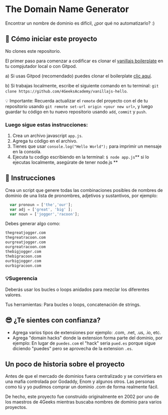 # The Domain Name Generator

Encontrar un nombre de dominio es difícil, ¿por qué no automatizarlo? :)

## 🌱  Cómo iniciar este proyecto

No clones este repositorio.


 El primer paso para comenzar a codificar es clonar el [vanillajs boilerplate](https://github.com/4GeeksAcademy/vanillajs-hello) en tu compjutador local o con Gitpod.

a) Si usas Gitpod (recomendado) puedes clonar el boilerplate [clic aquí](https://github.com/4GeeksAcademy/vanillajs-hello).

b) Si trabajas localmente, escribe el siguiente comando en tu terminal: `git clone https://github.com/4GeeksAcademy/vanillajs-hello`.

💡 Importante: Recuerda actualizar el `remote` del proyecto con el de tu repositorio usando `git remote set-url origin <your new url>`, y luego guardar tu código en tu nuevo repositorio usando `add`, `commit` y `push`.

### Luego sigue estas instrucciones:

1. Crea un archivo javascript `app.js`.
2. Agrega tu código en el archivo.
2. Tienes que usar `console.log("Hello World");` para imprimir un mensaje en la consola.
4. Ejecuta tu codigo escribiendo en la terminal: `$ node app.js`** si lo ejecutas localmente, asegúrate de tener node.js **

## 📝 Instrucciones

Crea un script que genere todas las combinaciones posibles de nombres de dominio de una lista de pronombres, adjetivos y sustantivos, por ejemplo:

```js
  var pronoun = ['the','our'];
  var adj = ['great', 'big' ];
  var noun = ['jogger','racoon'];
```

Debes generar algo como:

```bash
thegreatjogger.com
thegreatracoon.com
ourgreatjogger.com
ourgreatracoon.com
thebigjogger.com
thebigracoon.com
ourbigjogger.com
ourbigracoon.com
```

### 💡Sugerencia

Deberás usar los bucles o loops anidados para mezclar los diferentes valores.

Tus herramientas: Para bucles o loops, concatenación de strings.

## 😎 ¿Te sientes con confianza?

- Agrega varios tipos de extensiones por ejemplo: .com, .net, .us, .io, etc.
- Agrega "domain hacks" donde la extension forma parte del dominio, por ejemplo: En lugar de `puedes.com` el "hack" seria `pued.es` porque sigue diciendo "puedes" pero se aprovecha de la extension `.es`.

## Un poco de historia sobre el proyecto

Antes de que el mercado de dominios fuera centralizado y se convirtiera en una mafia controlada por Godaddy, Enom y algunos otros. Las personas como tú y yo pudimos comprar un dominio .com de forma realmente fácil. 

De hecho, este proyecto fue construido originalmente en 2002 por uno de los maestros de 4Geeks mientras buscaba nombres de dominio para varios proyectos.

